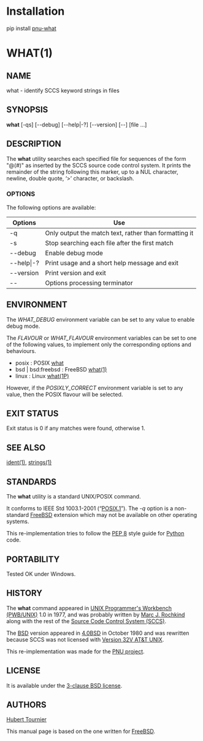 # Installation
pip install [pnu-what](https://pypi.org/project/pnu-what/)

# WHAT(1)

## NAME
what - identify SCCS keyword strings in files

## SYNOPSIS
**what**
\[-qs\]
\[--debug\]
\[--help|-?\]
\[--version\]
\[--\]
\[file ...\]

## DESCRIPTION
The **what** utility searches each specified file for sequences of the form "@(#)" as inserted by the SCCS source code control system.
It prints the remainder of the string following this marker, up to a NUL character, newline, double quote, ‘>’ character, or backslash.

### OPTIONS
The following options are available:

Options | Use
------- | ---
-q|Only output the match text, rather than formatting it
-s|Stop searching each file after the first match
--debug|Enable debug mode
--help\|-?|Print usage and a short help message and exit
--version|Print version and exit
--|Options processing terminator

## ENVIRONMENT
The *WHAT_DEBUG* environment variable can be set to any value to enable debug mode.

The *FLAVOUR* or *WHAT_FLAVOUR* environment variables can be set to one of the following values, to implement only the corresponding options and behaviours.
* posix : POSIX [what](https://pubs.opengroup.org/onlinepubs/9699919799/utilities/what.html)
* bsd | bsd:freebsd : FreeBSD [what(1)](https://www.freebsd.org/cgi/man.cgi?query=what)
* linux : Linux [what(1P)](https://man7.org/linux/man-pages/man1/what.1p.html)

However, if the *POSIXLY_CORRECT* environment variable is set to any value, then the POSIX flavour will be selected.

## EXIT STATUS
Exit status is 0 if any matches were found, otherwise 1.

## SEE ALSO
[ident(1)](https://github.com/HubTou/ident/blob/main/README.md),
[strings(1)](https://github.com/HubTou/strings/blob/main/STRINGS.1.md)

## STANDARDS
The **what** utility is a standard UNIX/POSIX command.

It conforms to IEEE Std 1003.1-2001 (“[POSIX.1](https://en.wikipedia.org/wiki/POSIX)”).
The *-q* option is a non-standard [FreeBSD](https://www.freebsd.org/) extension which may not be available on other operating systems.

This re-implementation tries to follow the [PEP 8](https://www.python.org/dev/peps/pep-0008/) style guide for [Python](https://www.python.org/) code.

## PORTABILITY
Tested OK under Windows.

## HISTORY
The **what** command appeared in [UNIX Programmer's Workbench (PWB/UNIX)](https://en.wikipedia.org/wiki/PWB/UNIX) 1.0 in 1977,
and was probably written by [Marc J. Rochkind](https://en.wikipedia.org/wiki/Marc_Rochkind) along with the rest of the [Source Code Control System (SCCS)](https://en.wikipedia.org/wiki/Source_Code_Control_System).

The [BSD](https://en.wikipedia.org/wiki/Berkeley_Software_Distribution) version appeared in [4.0BSD](https://en.wikipedia.org/wiki/History_of_the_Berkeley_Software_Distribution#4BSD) in October 1980 and was rewritten because SCCS was not licensed with [Version 32V AT&T UNIX](https://en.wikipedia.org/wiki/UNIX/32V).

This re-implementation was made for the [PNU project](https://github.com/HubTou/PNU).

## LICENSE
It is available under the [3-clause BSD license](https://opensource.org/licenses/BSD-3-Clause).

## AUTHORS
[Hubert Tournier](https://github.com/HubTou)

This manual page is based on the one written for [FreeBSD](https://www.freebsd.org/).

